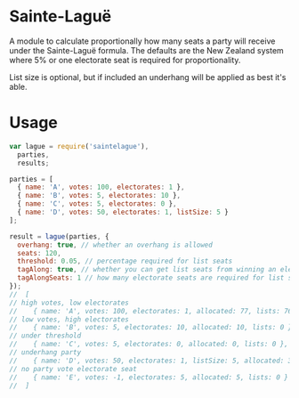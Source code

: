Sainte-Laguë
============

A module to calculate proportionally how many seats a party will receive under the Sainte-Laguë formula. The defaults are the New Zealand system where 5% or one electorate seat is required for proportionality.

List size is optional, but if included an underhang will be applied as best it's able.

Usage
=====

```js
var lague = require('saintelague'),
  parties,
  results;

parties = [
  { name: 'A', votes: 100, electorates: 1 },
  { name: 'B', votes: 5, electorates: 10 },
  { name: 'C', votes: 5, electorates: 0 },
  { name: 'D', votes: 50, electorates: 1, listSize: 5 }
];

result = lague(parties, { 
  overhang: true, // whether an overhang is allowed
  seats: 120,
  threshold: 0.05, // percentage required for list seats
  tagAlong: true, // whether you can get list seats from winning an electorate seat
  tagAlongSeats: 1 // how many electorate seats are required for list seats
});
//  [
// high votes, low electorates
//    { name: 'A', votes: 100, electorates: 1, allocated: 77, lists: 76 },
// low votes, high electorates
//    { name: 'B', votes: 5, electorates: 10, allocated: 10, lists: 0 },
// under threshold
//    { name: 'C', votes: 5, electorates: 0, allocated: 0, lists: 0 },
// underhang party
//    { name: 'D', votes: 50, electorates: 1, listSize: 5, allocated: 39, lists: 5 },
// no party vote electorate seat
//    { name: 'E', votes: -1, electorates: 5, allocated: 5, lists: 0 }
//  ]
```
